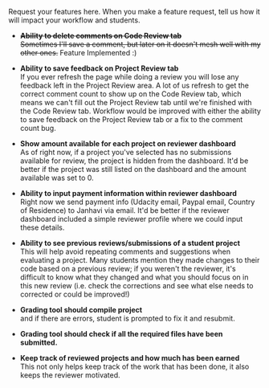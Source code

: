 Request your features here. When you make a feature request, tell us how it will impact your workflow and students.

* ~~**Ability to delete comments on Code Review tab** <br>
Sometimes I'll save a comment, but later on it doesn't mesh well with my other ones.~~ Feature Implemented :)

* **Ability to save feedback on Project Review tab** <br>
If you ever refresh the page while doing a review you will lose any feedback left in the Project Review area. A lot of us refresh to get the correct comment count to show up on the Code Review tab, which means we can't fill out the Project Review tab until we're finished with the Code Review tab. Workflow would be improved with either the ability to save feedback on the Project Review tab or a fix to the comment count bug.

* **Show amount available for each project on reviewer dashboard** <br>
As of right now, if a project you've selected has no submissions available for review, the project is hidden from the dashboard. It'd be better if the project was still listed on the dashboard and the amount available was set to 0.

* **Ability to input payment information within reviewer dashboard** <br>
Right now we send payment info (Udacity email, Paypal email, Country of Residence) to Janhavi via email. It'd be better if the reviewer dashboard included a simple reviewer profile where we could input these details.

* **Ability to see previous reviews/submissions of a student project** <br>
This will help avoid repeating comments and suggestions when evaluating a project. Many students mention they made changes to their code based on a previous review; if you weren't the reviewer, it's difficult to know what they changed and what you should focus on in this new review (i.e. check the corrections and see what else needs to corrected or could be improved!)

* **Grading tool should compile project** <br>
  and if there are errors, student is prompted to fix it and resubmit.

* **Grading tool should check if all the required files have been submitted.**

* **Keep track of reviewed projects and how much has been earned** <br>
This not only helps keep track of the work that has been done, it also keeps the reviewer motivated.